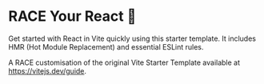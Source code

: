 # RACE Your React 🎉

Get started with React in Vite quickly using this starter template. It includes HMR (Hot Module Replacement) and essential ESLint rules.

A RACE customisation of the original Vite Starter Template available at https://vitejs.dev/guide.

